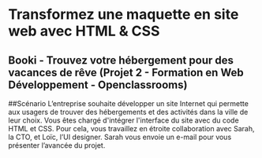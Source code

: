 # Transformez une maquette en site web avec HTML & CSS
## Booki - Trouvez votre hébergement pour des vacances de rêve (Projet 2 - Formation en Web Développement - Openclassrooms)

##Scénario
L’entreprise souhaite développer un site Internet qui permette aux usagers de trouver des hébergements et des activités dans la ville de leur choix.
Vous êtes chargé d'intégrer l'interface du site avec du code HTML et CSS. Pour cela, vous travaillez en étroite collaboration avec Sarah, la CTO, et Loïc, l’UI designer. 
Sarah vous envoie un e-mail pour vous présenter l’avancée du projet.
